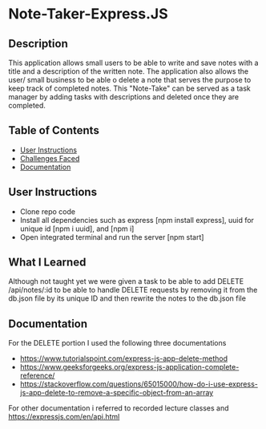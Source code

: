 # Note-Taker-Express.JS

## Description
This application allows small users to be able to write and save notes with a title and a description of the written note. The application also allows the user/ small business to be able o delete a note that serves the purpose to keep track of completed notes. This "Note-Take" can be served as a task manager by adding tasks with descriptions and deleted once they are completed.

## Table of Contents
- [User Instructions](##User-Instructions)
- [Challenges Faced](##What-I-Learned)
- [Documentation](##Documentation)

## User Instructions
- Clone repo code
- Install all dependencies such as express [npm install express], uuid for unique id [npm i uuid], and [npm i]
- Open integrated terminal and run the server [npm start]

## What I Learned
Although not taught yet we were given a task to be able to add DELETE /api/notes/:id  to be able to handle DELETE requests by removing it from the db.json file by its unique ID and then rewrite the notes to the db.json file

## Documentation
For the DELETE portion I used the following three documentations
- https://www.tutorialspoint.com/express-js-app-delete-method
- https://www.geeksforgeeks.org/express-js-application-complete-reference/
- https://stackoverflow.com/questions/65015000/how-do-i-use-express-js-app-delete-to-remove-a-specific-object-from-an-array

For other documentation i referred to recorded lecture classes and https://expressjs.com/en/api.html
